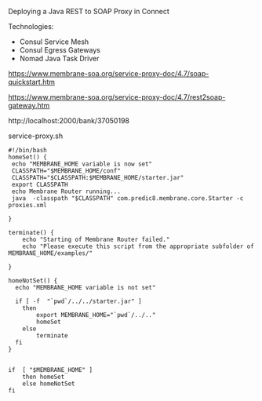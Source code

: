 Deploying a Java REST to SOAP Proxy in Connect

Technologies:

- Consul Service Mesh
- Consul Egress Gateways
- Nomad Java Task Driver

https://www.membrane-soa.org/service-proxy-doc/4.7/soap-quickstart.htm

<https://www.membrane-soa.org/service-proxy-doc/4.7/rest2soap-gateway.htm>


http://localhost:2000/bank/37050198




service-proxy.sh

```
#!/bin/bash
homeSet() {
 echo "MEMBRANE_HOME variable is now set"
 CLASSPATH="$MEMBRANE_HOME/conf"
 CLASSPATH="$CLASSPATH:$MEMBRANE_HOME/starter.jar"
 export CLASSPATH
 echo Membrane Router running...
 java  -classpath "$CLASSPATH" com.predic8.membrane.core.Starter -c proxies.xml
 
}

terminate() {
	echo "Starting of Membrane Router failed."
	echo "Please execute this script from the appropriate subfolder of MEMBRANE_HOME/examples/"
	
}

homeNotSet() {
  echo "MEMBRANE_HOME variable is not set"

  if [ -f  "`pwd`/../../starter.jar" ]
    then 
    	export MEMBRANE_HOME="`pwd`/../.."
    	homeSet	
    else
    	terminate    
  fi 
}


if  [ "$MEMBRANE_HOME" ]  
	then homeSet
	else homeNotSet
fi

```


